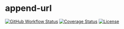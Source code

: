 # append-url

[![GitHub Workflow Status](https://img.shields.io/github/actions/workflow/status/miaoxing/append-url/build.yml?style=flat-square)](https://github.com/miaoxing/append-url/actions)
[![Coverage Status](https://img.shields.io/coveralls/miaoxing/append-url.svg?style=flat-square)](https://coveralls.io/r/miaoxing/append-url)
[![License](http://img.shields.io/badge/license-MIT-brightgreen.svg?style=flat-square)](http://www.opensource.org/licenses/MIT)

